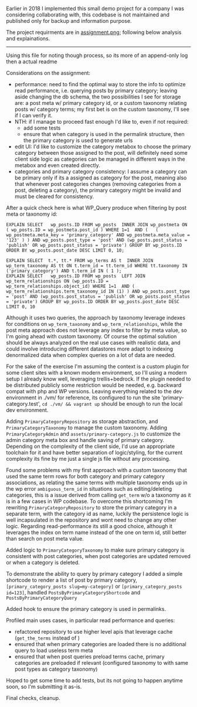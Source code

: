 Earlier in 2018 I implemented this small demo project for a company I was considering collaborating with, this codebase is not maintained and published only for backup and information purpose.

The project requirments are in [assignment.png](./assignment.png); following below analysis and explainations.

-----

Using this file for noting though process, so its more of an append-only log then a actual readme

Considerations on the assignment:
- performance: need to find the optimal way to store the info to optimize read performance, i.e. querying posts by primary category; 
  leaving aside changing the db schema, the two possibilities I see for storage are: a post meta w/ primary category id,
  or a custom taxonomy relating posts w/ category terms; my first bet is on the custom taxonomy, I'll see if I can verify it. 
- NTH: if I manage to proceed fast enough I'd like to, even if not required:
    - add some tests
    - ensure that when category is used in the permalink structure, then the primary category is used to generate urls
- edit UI: I'd like to customize the category metabox to choose the primary category between those assigned to the post,
  will definitely need some client side logic as categories can be managed in different ways in the metabox and even created directly.
- categories and primary category consistency: I assume a category can be primary only if its a assigned as category for the post, 
  meaning also that whenever post categories changes (removing categories from a post, deleting a category), 
  the primary category might be invalid and must be cleared for consistency.

After a quick check here is what WP_Query produce when filtering by post meta or taxonomy id:
```
EXPLAIN SELECT   wp_posts.ID FROM wp_posts  INNER JOIN wp_postmeta ON ( wp_posts.ID = wp_postmeta.post_id ) WHERE 1=1  AND (   ( wp_postmeta.meta_key = 'primary_category' AND wp_postmeta.meta_value = '123' ) ) AND wp_posts.post_type = 'post' AND (wp_posts.post_status = 'publish' OR wp_posts.post_status = 'private') GROUP BY wp_posts.ID ORDER BY wp_posts.post_date DESC LIMIT 0, 10;

EXPLAIN SELECT  t.*, tt.* FROM wp_terms AS t  INNER JOIN wp_term_taxonomy AS tt ON t.term_id = tt.term_id WHERE tt.taxonomy IN ('primary_category') AND t.term_id IN ( 1 );
EXPLAIN SELECT   wp_posts.ID FROM wp_posts  LEFT JOIN wp_term_relationships ON (wp_posts.ID = wp_term_relationships.object_id) WHERE 1=1  AND (   wp_term_relationships.term_taxonomy_id IN (1) ) AND wp_posts.post_type = 'post' AND (wp_posts.post_status = 'publish' OR wp_posts.post_status = 'private') GROUP BY wp_posts.ID ORDER BY wp_posts.post_date DESC LIMIT 0, 10
```
Although it uses two queries, the approach by taxonomy leverage indexes for conditions on `wp_term_taxonomy` and `wp_term_relationships`, while the post meta approach does not leverage any index to filter by meta value, so I'm going ahead with custom taxonomy.
Of course the optimal solution should be always analyzed on the real use cases with realistic data, and could involve introducing different datastores more adapt to indexing denormalized data when complex queries on a lot of data are needed.

For the sake of the exercise I'm assuming the context is a custom plugin for some client sites with a known modern environment,
so I'll using a modern setup I already know well, leveraging trellis+bedrock.
If the plugin needed to be distributed publicly some restriction would be needed, e.g. backward compat with php and WP versions.
Leaving everything related to the dev environment in ./vm/ for reference, its configured to run the site 'primary-category.test',
`cd ./vm/ && vagrant up` should be enough to run the local dev environment.

Adding `PrimaryCategoryRepository` as storage abstraction, and `PrimaryCategoryTaxonomy` to manage the custom taxonomy.
Adding `PrimaryCategoryAdmin` and `assets/primary-category.js` to customize the admin category meta box and handle saving of primary category.
Depending on the complexity of the client side, I'd use an appropriate toolchain for it and have better separation of logic/styling, for the current complexity 
its fine by me just a single js file without any processing.

Found some problems with my first approach with a custom taxonomy that used the same term rows for both category and primary category associations,
as relating the same terms with multiple taxonomy ends up in the wp error `ambiguous_term_id` in situations such as editing/deleting categories, 
this is a issue derived from calling `get_term` w/o a taxonomy as it is in a few cases in WP codebase.
To overcome this shortcoming I'm rewriting `PrimaryCategoryRepository` to store the primary category in a separate term, 
with the category id as name, luckily the persistence logic is well incapsulated in the repository and wont need to change any other logic.
Regarding read-performance its still a good choice, although it leverages the index on term name
instead of the one on term id, still better than search on post meta value.

Added logic to `PrimaryCategoryTaxonomy` to make sure primary category is consistent with post categories,
when post categories are updated removed or when a category is deleted.

To demonstrate the ability to query by primary category I added a simple shortcode to render a list of post by primary category,
`[primary_category_posts slug=my-category]` or `[primary_category_posts id=123]`, handled `PostsByPrimaryCategoryShortcode` and `PostsByPrimaryCategoryQuery`

Added hook to ensure the primary category is used in permalinks.

Profiled main uses cases, in particular read performance and queries:
- refactored repository to use higher level apis that leverage cache (`get_the_terms` instead of )
- ensured that when primary categories are loaded there is no additional query to load useless term meta
- ensured that when post queries preload terms cache, primary categories are preloaded if relevant (configured taxonomy to with same post types as category taxonomy) 

Hoped to get some time to add tests, but its not going to happen anytime soon, so I'm submitting it as-is.

Final checks, cleanup.